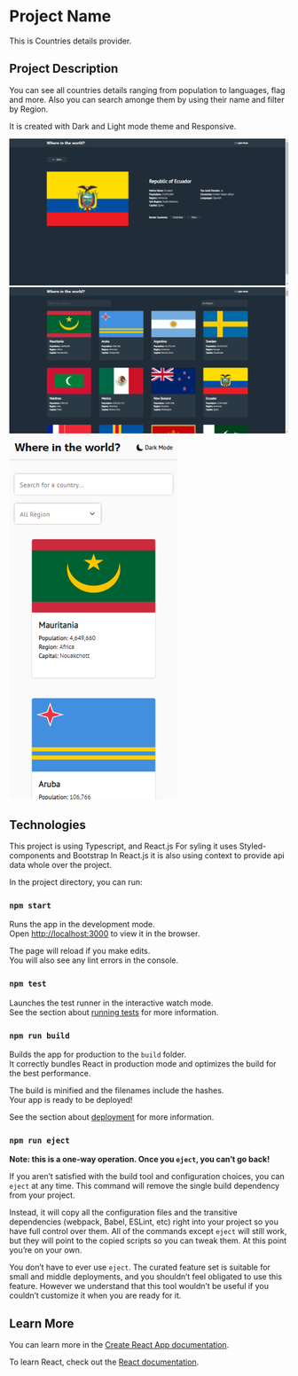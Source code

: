 # Project Name

This is Countries details provider.

## Project Description

You can see all countries details ranging from population to languages, flag and more.
Also you can search amonge them by using their name and filter by Region.

It is created with Dark and Light mode theme and Responsive.

![alt text](https://github.com/MohsenFaghih/countries-project/blob/main/src/assets/preview/1.png?raw=true)
![alt text](https://github.com/MohsenFaghih/countries-project/blob/main/src/assets/preview/2.png?raw=true)
![alt text](https://github.com/MohsenFaghih/countries-project/blob/main/src/assets/preview/3.png?raw=true)

## Technologies

This project is using Typescript, and React.js
For syling it uses Styled-components and Bootstrap
In React.js it is also using context to provide api data whole over the project.

In the project directory, you can run:

### `npm start`

Runs the app in the development mode.\
Open [http://localhost:3000](http://localhost:3000) to view it in the browser.

The page will reload if you make edits.\
You will also see any lint errors in the console.

### `npm test`

Launches the test runner in the interactive watch mode.\
See the section about [running tests](https://facebook.github.io/create-react-app/docs/running-tests) for more information.

### `npm run build`

Builds the app for production to the `build` folder.\
It correctly bundles React in production mode and optimizes the build for the best performance.

The build is minified and the filenames include the hashes.\
Your app is ready to be deployed!

See the section about [deployment](https://facebook.github.io/create-react-app/docs/deployment) for more information.

### `npm run eject`

**Note: this is a one-way operation. Once you `eject`, you can’t go back!**

If you aren’t satisfied with the build tool and configuration choices, you can `eject` at any time. This command will remove the single build dependency from your project.

Instead, it will copy all the configuration files and the transitive dependencies (webpack, Babel, ESLint, etc) right into your project so you have full control over them. All of the commands except `eject` will still work, but they will point to the copied scripts so you can tweak them. At this point you’re on your own.

You don’t have to ever use `eject`. The curated feature set is suitable for small and middle deployments, and you shouldn’t feel obligated to use this feature. However we understand that this tool wouldn’t be useful if you couldn’t customize it when you are ready for it.

## Learn More

You can learn more in the [Create React App documentation](https://facebook.github.io/create-react-app/docs/getting-started).

To learn React, check out the [React documentation](https://reactjs.org/).
